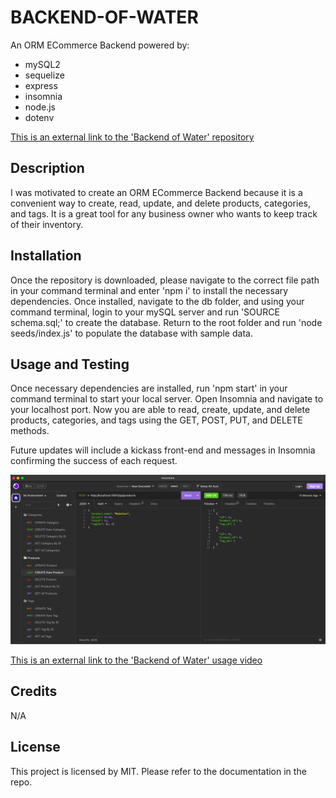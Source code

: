 # BACKEND-OF-WATER

An ORM ECommerce Backend powered by:

- mySQL2
- sequelize
- express
- insomnia
- node.js
- dotenv

[This is an external link to the 'Backend of Water' repository](https://github.com/rhodemc/backend-of-water)

## Description

I was motivated to create an ORM ECommerce Backend because it is a convenient way to create, read, update, and delete products, categories, and tags. It is a great tool for any business owner who wants to keep track of their inventory.

## Installation

Once the repository is downloaded, please navigate to the correct file path in your command terminal and enter 'npm i' to install the necessary dependencies. Once installed, navigate to the db folder, and using your command terminal, login to your mySQL server and run 'SOURCE schema.sql;' to create the database. Return to the root folder and run 'node seeds/index.js' to populate the database with sample data.

## Usage and Testing

Once necessary dependencies are installed, run 'npm start' in your command terminal to start your local server. Open Insomnia and navigate to your localhost port. Now you are able to read, create, update, and delete products, categories, and tags using the GET, POST, PUT, and DELETE methods.

Future updates will include a kickass front-end and messages in Insomnia confirming the success of each request.

![Backend of Water - An ORM ECommerce Backend](/public/images/backend-of-water.png)

[This is an external link to the 'Backend of Water' usage video](https://drive.google.com/file/d/1XX58Ghr7nyW9Ha-7f8trsdNZWvv1L_rQ/view)

## Credits

N/A

## License

This project is licensed by MIT. Please refer to the documentation in the repo.
